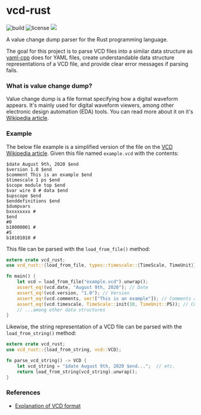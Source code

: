 # vcd-rust
![build](https://img.shields.io/github/workflow/status/SeanMcLoughlin/vcd-rust/Rust%20checks)
![license](https://img.shields.io/github/license/SeanMcLoughlin/vcd-rust?logo=MIT)
[![](https://tokei.rs/b1/github/SeanMcloughlin/vcd-rust?category=lines)](https://github.com/SeanMcLoughlin/vcd-rust)

A value change dump parser for the Rust programming language.

The goal for this project is to parse VCD files into a similar data structure as 
[yaml-cpp](https://github.com/jbeder/yaml-cpp) does for YAML files, create
understandable data structure representations of a VCD file, and provide clear error 
messages if parsing fails.

### What is value change dump?
Value change dump is a file format specifying how a digital waveform appears. It's mainly used for 
digital waveform viewers, among other electronic design automation (EDA) tools.
You can read more about it on it's [Wikipedia article](https://en.wikipedia.org/wiki/Value_change_dump).

### Example
The below file example is a simplified version of the file on the 
[VCD Wikipedia article](https://en.wikipedia.org/wiki/Value_change_dump).
Given this file named `example.vcd` with the contents:
```
$date August 9th, 2020 $end
$version 1.0 $end
$comment This is an example $end
$timescale 1 ps $end
$scope module top $end
$var wire 8 # data $end
$upscope $end
$enddefinitions $end
$dumpvars
bxxxxxxxx #
$end
#0
b10000001 #
#5
b10101010 #
```

This file can be parsed with the `load_from_file()` method:

```rust
extern crate vcd_rust;
use vcd_rust::{load_from_file, types::timescale::{TimeScale, TimeUnit}};

fn main() {
    let vcd = load_from_file("example.vcd").unwrap();
    assert_eq!(vcd.date, "August 9th, 2020"); // Date
    assert_eq!(vcd.version, "1.0"); // Version
    assert_eq!(vcd.comments, vec!["This is an example"]); // Comments as a vector
    assert_eq!(vcd.timescale, TimeScale::init(10, TimeUnit::PS)); // Custom type for timescale
    // ...among other data structures
}
```

Likewise, the string representation of a VCD file can be parsed with the `load_from_string()` method:

```rust
extern crate vcd_rust;
use vcd_rust::{load_from_string, vcd::VCD};

fn parse_vcd_string() -> VCD {
    let vcd_string = "$date August 9th, 2020 $end...";  // etc.
    return load_from_string(vcd_string).unwrap();
}
```

### References
* [Explanation of VCD format](https://web.archive.org/web/20120323132708/http://www.beyondttl.com/vcd.php)